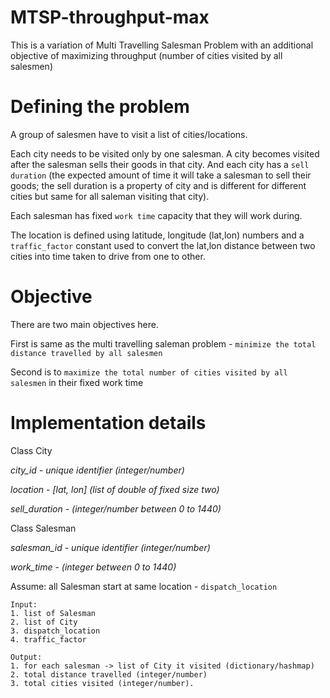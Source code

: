 # MTSP-throughput-max
This is a variation of Multi Travelling Salesman Problem with an additional objective of maximizing throughput (number of cities visited by all salesmen)

# Defining the problem
A group of salesmen have to visit a list of cities/locations. 

Each city needs to be visited only by one salesman. A city becomes visited after the salesman sells their goods in that city. And each city has a ```sell duration``` (the expected amount of time it will take a salesman to sell their goods; the sell duration is a property of city and is different for different cities but same for all saleman visiting that city). 

Each salesman has fixed ```work time``` capacity that they will work during.

The location is defined using latitude, longitude (lat,lon) numbers and a ```traffic_factor``` constant used to convert the lat,lon distance between two cities into time taken to drive from one to other.

# Objective
There are two main objectives here.

First is same as the multi travelling saleman problem - `minimize the total distance travelled by all salesmen`

Second is to `maximize the total number of cities visited by all salesmen` in their fixed work time

# Implementation details

Class City

*city_id - unique identifier (integer/number)*

*location - [lat, lon] (list of double of fixed size two)*

*sell_duration - (integer/number between 0 to 1440)*

Class Salesman

*salesman_id - unique identifier (integer/number)*

*work_time - (integer between 0 to 1440)*

Assume: all Salesman start at same location - ```dispatch_location```

```
Input: 
1. list of Salesman
2. list of City
3. dispatch_location
4. traffic_factor
```

```
Output: 
1. for each salesman -> list of City it visited (dictionary/hashmap)
2. total distance travelled (integer/number)
3. total cities visited (integer/number).
```
